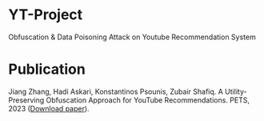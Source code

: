 # YT-Project
Obfuscation &amp; Data Poisoning Attack on Youtube Recommendation System

# Publication
Jiang Zhang, Hadi Askari, Konstantinos Psounis, Zubair Shafiq. A Utility-Preserving Obfuscation Approach for YouTube Recommendations. PETS, 2023 ([Download paper](https://petsymposium.org/2023/files/papers/issue4/popets-2023-0123.pdf)).

